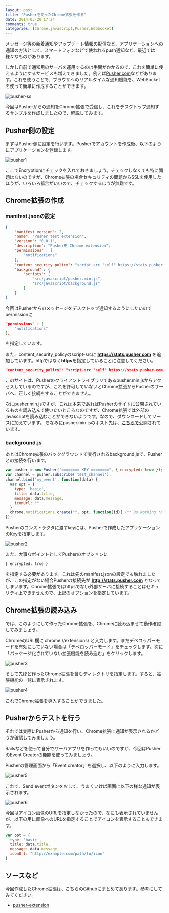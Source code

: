 ```yaml
---
layout: post
title: "Pusherを使ったChrome拡張を作る"
date: 2014-03-20 17:24
comments: true
categories: [Chrome,javascript,Pusher,WebScoket]
---
```


メッセージ等の新着通知やアップデート情報の配信など、アプリケーションへの通知の方法として、スマートフォンなどで使われるpush通知など、最近では様々なものがあります。

しかし自前で通知用のサーバを運用するのは手間がかかるので、これを簡単に使えるようにするサービスも増えてきました。例えば[Pusher.com](http://pusher.com)などがあります。これを使うことで、ブラウザへのリアルタイムな通知機能を、WebSocketを使って簡単に作成することができます。

![pusher-ss](/images/20140321/pusher-ss.png)

今回はPusherからの通知をChrome拡張で受信し、これをデスクトップ通知するサンプルを作成しましたので、解説してみます。

## Pusher側の設定

まずはPusher側に設定を行います。Pusherでアカウントを作成後、以下のようにアプリケーションを登録します。

![pusher1](/images/20140321/pusher1.png)

ここでEncryptionにチェックを入れておきましょう。チェックしなくても特に問題はないのですが、Chrome拡張の場合セキュリティの問題からSSLを使用したほうが、いろいろ都合がいいので、チェックするほうが無難です。

## Chrome拡張の作成

### manifest.jsonの設定

``` json manifest.json
{
    "manifest_version": 2,
    "name": "Pusher test extension",
    "version": "0.0.1",
    "description": "Pusher用 Chrome extension",
    "permissions" : [
        "notifications"
    ],
    "content_security_policy": "script-src 'self' https://stats.pusher.com; object-src 'self'",
    "background" : {
        "scripts": [
            "src/javascript/pusher.min.js",
            "src/javascript/background.js"
        ]
    }
}
```

今回はPusherからのメッセージをデスクトップ通知するようにしたいのでpermissionに
``` json
"permissions" : [
    "notifications"
],
```
を指定しています。

また、content_security_policyのscript-srcに **https://stats.pusher.com** を追加しています。httpではなく**https**を指定していることに注意してください。

``` json
"content_security_policy": "script-src 'self' https://stats.pusher.com; object-src 'self'",
```

このサイトは、Pusherのクライアントライブラリであるpusher.min.jsからアクセスしているのですが、これを許可していないとChrome拡張からPusherのサーバへ、正しく接続をすることができません。

次にpusher.min.jsですが、これは本来であればPusherのサイトに公開されているものを読み込んで使いたいところなのですが、Chrome拡張では外部のjavascriptを読み込むことができないようです。なので、ダウンロードしてソースに加えています。
ちなみにpusher.min.jsのホスト先は、[こちらで](http://pusher.com/docs/client_libraries)公開されています。


### background.js

あとはChrome拡張のバックグラウンドで実行されるbackground.jsで、Pusherとの接続を行います。

``` javascript background.js
var pusher = new Pusher("======== KEY ========", { encrypted: true });
var channel = pusher.subscribe('test_channel');
channel.bind('my_event', function(data) {
  var opt = {
    type: 'basic',
    title: data.title,
    message: data.message,
    iconUrl: ""
  }
  chrome.notifications.create("", opt, function(id){ /** Do Nothing */ });  
});
```

Pusherのコンストラクタに渡すkeyには、Pusherで作成したアプリケーションのKeyを指定します。

![pusher2](/images/20140321/pusher2.png)

また、大事なポイントとしてPusherのオプションに

```
{ encrypted: true }
```

を指定する必要があります。これは先のmanifest.jsonの設定でも触れましたが、この指定がない場合Pusherの接続先が **http://stats.pusher.com** となってしまいます。Chrome拡張ではhttpsでない外部サーバに接続することはセキュリティ上できませんので、上記のオプションを指定しています。

## Chrome拡張の読み込み

では、このようにして作ったChrome拡張を、Chromeに読み込ませて動作確認してみましょう。

ChromeのURL欄に chrome://extensions/ と入力します。まだデベロッパーモードを有効にしていない場合は「デベロッパーモード」をチェックします。次に「パッケージ化されていない拡張機能を読み込む」をクリックします。

![pusher3](/images/20140321/pusher3.png)

そして先ほど作ったChrome拡張を含むディレクトリを指定します。すると、拡張機能の一覧に表示されます。

![pusher4](/images/20140321/pusher4.png)

これでChrome拡張を導入することができました。

## Pusherからテストを行う

それでは実際にPusherから通知を行い、Chrome拡張に通知が表示されるかどうか確認してみましょう。

Railsなどを使って自分でサーバアプリを作ってもいいのですが、今回はPusherのEvent Creatorの機能を使ってみましょう。

Pusherの管理画面から「Event creator」を選択し、以下のように入力します。

![pusher5](/images/20140321/pusher5.png)

これで、Send eventボタンをおして、うまくいけば画面に以下の様な通知が表示されます。

![pusher6](/images/20140321/pusher6.png)

今回はアイコン画像のURLを指定しなかったので、なにも表示されていませんが、以下の用に画像へのURLを指定することでアイコンを表示することもできます。

``` javascript background.js
var opt = {
  type: 'basic',
  title: data.title,
  message: data.message,
  iconUrl: "http://example.com/path/to/icon"
}
```

## ソースなど

今回作成したChrome拡張は、こちらのGithubにまとめてあります。参考にしてみてください。

 - [pusher-extension](https://github.com/zephiransas/pusher-extension)

